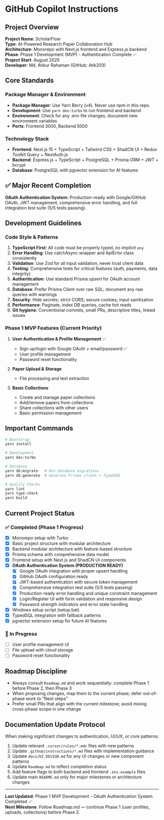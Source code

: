# GitHub Copilot Instructions

## Project Overview

**Project Name**: ScholarFlow  
**Type**: AI-Powered Research Paper Collaboration Hub  
**Architecture**: Monorepo with Next.js frontend and Express.js backend  
**Phase**: Phase 1 Development (MVP) - Authentication Complete ✅  
**Project Start**: August 2025  
**Developer**: Md. Atikur Rahaman (GitHub: Atik203)

## Core Standards

### Package Manager & Environment

- **Package Manager**: Use Yarn Berry (v4). Never use npm in this repo.
- **Development**: Use `yarn dev:turbo` to run frontend and backend
- **Environment**: Check for any .env file changes, document new environment variables
- **Ports**: Frontend 3000, Backend 5000

### Technology Stack

- **Frontend**: Next.js 15 + TypeScript + Tailwind CSS + ShadCN UI + Redux Toolkit Query + NextAuth.js
- **Backend**: Express.js + TypeScript + PostgreSQL + Prisma ORM + JWT + bcrypt
- **Database**: PostgreSQL with pgvector extension for AI features

## ✅ Major Recent Completion

**OAuth Authentication System:** Production-ready with Google/GitHub OAuth, JWT management, comprehensive error handling, and full integration test suite (5/5 tests passing).

## Development Guidelines

### Code Style & Patterns

1. **TypeScript First**: All code must be properly typed, no implicit `any`
2. **Error Handling**: Use catchAsync wrapper and ApiError class consistently
3. **Validation**: Use Zod for all input validation, never trust client data
4. **Testing**: Comprehensive tests for critical features (auth, payments, data integrity)
5. **Authentication**: Use standard Prisma upsert for OAuth account management
6. **Database**: Prefer Prisma Client over raw SQL; document any raw queries with warnings
7. **Security**: Hide secrets; strict CORS; secure cookies; input sanitization
8. **Performance**: Paginate, index DB queries, cache hot reads
9. **Git hygiene**: Conventional commits, small PRs, descriptive titles, linked issues

### Phase 1 MVP Features (Current Priority)

1. **User Authentication & Profile Management** ✅
   - Sign up/login with Google OAuth + email/password ✅
   - User profile management
   - Password reset functionality

2. **Paper Upload & Storage**
   - File processing and text extraction

3. **Basic Collections**
   - Create and manage paper collections
   - Add/remove papers from collections
   - Share collections with other users
   - Basic permission management

## Important Commands

```bash
# Bootstrap
yarn install

# Development
yarn dev:turbo

# Database
yarn db:migrate   # Run database migrations
yarn db:generate  # Generate Prisma client + TypedSQL

# Quality Checks
yarn lint
yarn type-check
yarn build
```

## Current Project Status

### ✅ Completed (Phase 1 Progress)

- [x] Monorepo setup with Turbo
- [x] Basic project structure with modular architecture
- [x] Backend modular architecture with feature-based structure
- [x] Prisma schema with comprehensive data model
- [x] Frontend setup with Next.js and ShadCN UI components
- [x] **OAuth Authentication System (PRODUCTION READY)**
  - [x] Google OAuth integration with proper upsert handling
  - [x] GitHub OAuth configuration ready
  - [x] JWT-based authentication with secure token management
  - [x] Comprehensive integration test suite (5/5 tests passing)
  - [x] Production-ready error handling and unique constraint management
  - [x] Login/Register UI with form validation and responsive design
  - [x] Password strength indicators and error state handling
- [x] Windows setup script (setup.bat)
- [x] TypedSQL integration with fallback patterns
- [x] pgvector extension setup for future AI features

### 🚧 In Progress

- [ ] User profile management UI
- [ ] File upload with cloud storage
- [ ] Password reset functionality

## Roadmap Discipline

- Always consult `Roadmap.md` and work sequentially: complete Phase 1 before Phase 2, then Phase 3
- When proposing changes, map them to the current phase; defer out-of-phase work to "Next steps"
- Prefer small PRs that align with the current milestone; avoid mixing cross-phase scope in one change

## Documentation Update Protocol

When making significant changes to authentication, UI/UX, or core patterns:

1. Update relevant `.cursor/rules/*.mdc` files with new patterns
2. Update `.github/instructions/*.md` files with implementation guidance
3. Update `docs/UI_DESIGN.md` for any UI changes or new component patterns
4. Update `Roadmap.md` to reflect completion status
5. Add feature flags to both backend and frontend `.env.example` files
6. Update main `README.md` only for major milestones or architecture changes

---

**Last Updated**: Phase 1 MVP Development - OAuth Authentication System Completed ✅  
**Next Milestone**: Follow Roadmap.md — continue Phase 1 (user profiles, uploads, collections) before Phase 2.
